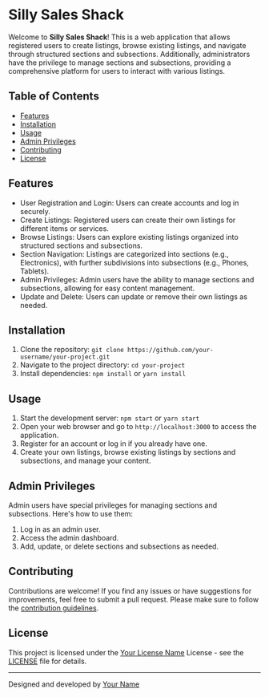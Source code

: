 # Silly Sales Shack

Welcome to **Silly Sales Shack**! This is a web application that allows registered users to create listings, browse existing listings, and navigate through structured sections and subsections. Additionally, administrators have the privilege to manage sections and subsections, providing a comprehensive platform for users to interact with various listings.

## Table of Contents
- [Features](#features)
- [Installation](#installation)
- [Usage](#usage)
- [Admin Privileges](#admin-privileges)
- [Contributing](#contributing)
- [License](#license)

## Features

- User Registration and Login: Users can create accounts and log in securely.
- Create Listings: Registered users can create their own listings for different items or services.
- Browse Listings: Users can explore existing listings organized into structured sections and subsections.
- Section Navigation: Listings are categorized into sections (e.g., Electronics), with further subdivisions into subsections (e.g., Phones, Tablets).
- Admin Privileges: Admin users have the ability to manage sections and subsections, allowing for easy content management.
- Update and Delete: Users can update or remove their own listings as needed.

## Installation

1. Clone the repository: `git clone https://github.com/your-username/your-project.git`
2. Navigate to the project directory: `cd your-project`
3. Install dependencies: `npm install` or `yarn install`

## Usage

1. Start the development server: `npm start` or `yarn start`
2. Open your web browser and go to `http://localhost:3000` to access the application.
3. Register for an account or log in if you already have one.
4. Create your own listings, browse existing listings by sections and subsections, and manage your content.

## Admin Privileges

Admin users have special privileges for managing sections and subsections. Here's how to use them:

1. Log in as an admin user.
2. Access the admin dashboard.
3. Add, update, or delete sections and subsections as needed.

## Contributing

Contributions are welcome! If you find any issues or have suggestions for improvements, feel free to submit a pull request. Please make sure to follow the [contribution guidelines](CONTRIBUTING.md).

## License

This project is licensed under the [Your License Name](LICENSE) License - see the [LICENSE](LICENSE) file for details.

---

Designed and developed by [Your Name](https://your-website-url.com)
